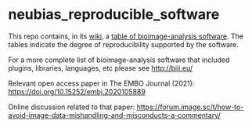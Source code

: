 # neubias_reproducible_software

This repo contains, in its [wiki](https://github.com/NEUBIAS/neubias_reproducible_software/wiki), a [table of bioimage-analysis software](https://github.com/NEUBIAS/neubias_reproducible_software/wiki/Table-of-software).
The tables indicate the degree of reproducibility supported by the software.

For a more complete list of bioimage-analysis software that included plugins, libraries, languages, etc please see http://biii.eu/

Relevant open access paper in The EMBO Journal (2021): https://doi.org/10.15252/embj.2020105889

Online discussion related to that paper:
https://forum.image.sc/t/how-to-avoid-image-data-mishandling-and-misconducts-a-commentary/
